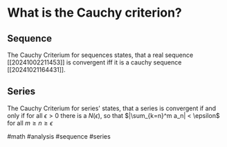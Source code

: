 # What is the Cauchy criterion?
## Sequence
The Cauchy Criterium for sequences states, that a real sequence [[20241002211453]] is convergent iff it is a cauchy sequence [[20241021164431]].

## Series
The Cauchy Criterium for series' states, that a series is convergent if and only if for all $\epsilon > 0$ there is a $N(\epsilon)$, so that $|\sum_{k=n}^m a_n| < \epsilon$ for all
$m ≥ n ≥ \epsilon$

#math #analysis #sequence #series